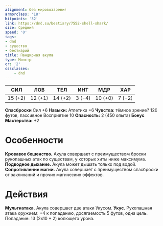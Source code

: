 ```yaml
---
alignment: без мировоззрения
armorclass: '18'
hitpoints: '32'
link: https://dnd.su/bestiary/7552-shell-shark/
size: Средний
speed: '0'
tags:
- dnd
- существо
- бестиарий
title: Панцирная акула
type: Монстр
cr: '2'
cssclasses:
    - dnd
---
```



| СИЛ | ЛОВ | ТЕЛ | ИНТ | МДР | ХАР |
|---|---|---|---|---|---|
| 15 (+2) | 12 (+1) | 14 (+2) | 3 (-4) | 10 (+0) | 7 (-2) |
**Спасброски** Сил +6
**Навыки:** Атлетика +6
**Чувства:** тёмное зрение? 120 футов, пассивное Восприятие 10
**Опасность:** 2 (450 опыта)
**Бонус Мастерства:** +2


# Особенности
**Кровавое бешенство.** Акула совершает с преимуществом броски рукопашных атак по существам, у которых хиты ниже максимума.
**Подводное дыхание.** Акула может дышать только под водой.
**Сопротивление магии.** Акула совершает с преимуществом спасброски от заклинаний и прочих магических эффектов.


# Действия
**Мультиатака.** Акула совершает две атаки Укусом.
**Укус.** Рукопашная атака оружием: +4 к попаданию, досягаемость 5 футов, одна цель. Попадание: 13 (2к10 + 2) колющего урона.